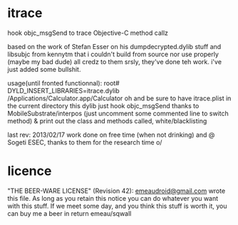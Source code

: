 itrace
======

hook objc_msgSend to trace Objective-C method callz

based on the work of Stefan Esser on his dumpdecrypted.dylib stuff 
and libsubjc from kennytm that i couldn't build from source nor use properly (maybe my bad dude)
all credz to them srsly, they've done teh work. i've just added some bullshit.

usage(until fronted functionnal): 
root# DYLD_INSERT_LIBRARIES=itrace.dylib /Applications/Calculator.app/Calculator
oh and be sure to have itrace.plist in the current directory
this dylib just hook objc_msgSend thanks to MobileSubstrate/interpos (just uncomment some 
commented line to switch method) & print out the class and methods called, white/blacklisting

last rev: 2013/02/17
work done on free time (when not drinking) and @ Sogeti ESEC, thanks to them for the research time o/

licence
=======
"THE BEER-WARE LICENSE" (Revision 42):
<emeaudroid@gmail.com> wrote this file. As long as you retain this notice you
can do whatever you want with this stuff. If we meet some day, and you think
this stuff is worth it, you can buy me a beer in return emeau/sqwall

